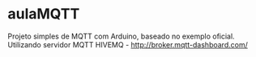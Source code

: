 # aulaMQTT
Projeto simples de MQTT com Arduino, baseado no exemplo oficial.
Utilizando servidor MQTT HIVEMQ - http://broker.mqtt-dashboard.com/
